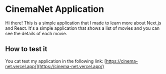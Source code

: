 # CinemaNet Application

Hi there! This is a simple application that I made to learn more about Next.js and React. It's a simple application that shows a list of movies and you can see the details of each movie.

## How to test it

You cat test my application in the following link: [https://cinema-net.vercel.app/](https://cinema-net.vercel.app/)
